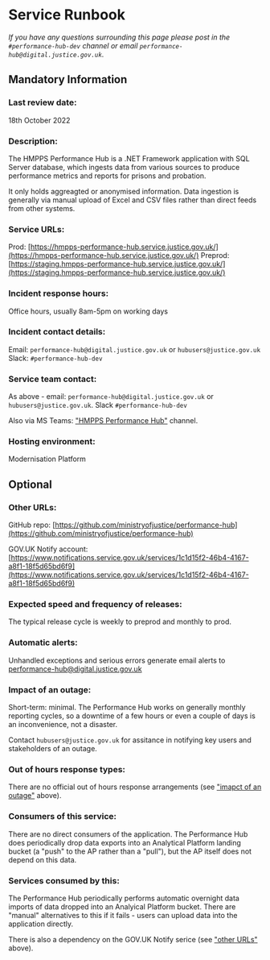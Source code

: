 # Service Runbook

<!-- This is a template that should be populated by the development team when moving to the modernisation platform, but also reviewed and kept up to date.
To ensure that people looking at your runbook can get the information they need quickly, your runbook should be short but clear. Throughout, only use acronyms if you’re confident that someone who has just been woken up at 3am would understand them. -->

_If you have any questions surrounding this page please post in the `#performance-hub-dev` channel or email `performance-hub@digital.justice.gov.uk`._

## Mandatory Information

### **Last review date:**

18th October 2022

### **Description:**

The HMPPS Performance Hub is a .NET Framework application with SQL Server database, which ingests data from various sources to produce performance metrics and reports for prisons and probation.

It only holds aggreagted or anonymised information. Data ingestion is generally via manual upload of Excel and CSV files rather than direct feeds from other systems.

### **Service URLs:**

Prod: [https://hmpps-performance-hub.service.justice.gov.uk/](https://hmpps-performance-hub.service.justice.gov.uk/)
Preprod: [https://staging.hmpps-performance-hub.service.justice.gov.uk/](https://staging.hmpps-performance-hub.service.justice.gov.uk/)

### **Incident response hours:**

Office hours, usually 8am-5pm on working days

### **Incident contact details:**

Email: `performance-hub@digital.justice.gov.uk` or `hubusers@justice.gov.uk`
Slack: `#performance-hub-dev`

### **Service team contact:**

As above - email: `performance-hub@digital.justice.gov.uk` or `hubusers@justice.gov.uk`. Slack `#performance-hub-dev`

Also via MS Teams: ["HMPPS Performance Hub"](https://teams.microsoft.com/l/channel/19%3a47f17e662a8a4719acf0eb2ca6755577%40thread.tacv2/Hub%2520-%2520General%2520and%2520Administration?groupId=bc48488e-a80a-4e39-8363-033022d67111&tenantId=c6874728-71e6-41fe-a9e1-2e8c36776ad8) channel.

### **Hosting environment:**

Modernisation Platform

## Optional

### **Other URLs:**

GitHub repo: [https://github.com/ministryofjustice/performance-hub](https://github.com/ministryofjustice/performance-hub)

GOV.UK Notify account: [https://www.notifications.service.gov.uk/services/1c1d15f2-46b4-4167-a8f1-18f5d65bd6f9](https://www.notifications.service.gov.uk/services/1c1d15f2-46b4-4167-a8f1-18f5d65bd6f9)

### **Expected speed and frequency of releases:**

The typical release cycle is weekly to preprod and monthly to prod.

### **Automatic alerts:**

Unhandled exceptions and serious errors generate email alerts to <performance-hub@digital.justice.gov.uk>

### **Impact of an outage:**

Short-term: minimal. The Performance Hub works on generally monthly reporting cycles, so a downtime of a few hours or even a couple of days is an inconvenience, not a disaster.

Contact `hubusers@justice.gov.uk` for assitance in notifying key users and stakeholders of an outage.

### **Out of hours response types:**

There are no official out of hours response arrangements (see ["imapct of an outage"](#impact-of-an-outage) above).

### **Consumers of this service:**

There are no direct consumers of the application. The Performance Hub does periodically drop data exports into an Analytical Platform landing bucket (a "push" to the AP rather than a "pull"), but the AP itself does not depend on this data.

### **Services consumed by this:**

The Performance Hub periodically performs automatic overnight data imports of data dropped into an Analyical Platform bucket. There are "manual" alternatives to this if it fails - users can upload data into the application directly.

There is also a dependency on the GOV.UK Notify serice (see ["other URLs"](#other-urls) above).
